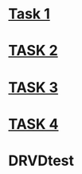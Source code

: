 # [Task 1](TASK-1.md)

# [TASK 2](TASK-2.md)

# [TASK 3](TASK-3.md)

# [TASK 4](TASK-4.md)

# DRVDtest
